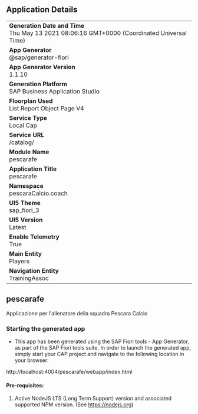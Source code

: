 ## Application Details
|               |
| ------------- |
|**Generation Date and Time**<br>Thu May 13 2021 08:06:16 GMT+0000 (Coordinated Universal Time)|
|**App Generator**<br>@sap/generator-fiori|
|**App Generator Version**<br>1.1.10|
|**Generation Platform**<br>SAP Business Application Studio|
|**Floorplan Used**<br>List Report Object Page V4|
|**Service Type**<br>Local Cap|
|**Service URL**<br>/catalog/
|**Module Name**<br>pescarafe|
|**Application Title**<br>pescarafe|
|**Namespace**<br>pescaraCalcio.coach|
|**UI5 Theme**<br>sap_fiori_3|
|**UI5 Version**<br>Latest|
|**Enable Telemetry**<br>True|
|**Main Entity**<br>Players|
|**Navigation Entity**<br>TrainingAssoc|

## pescarafe

Applicazione per l&#39;allenatore della squadra Pescara Calcio

### Starting the generated app

-   This app has been generated using the SAP Fiori tools - App Generator, as part of the SAP Fiori tools suite.  In order to launch the generated app, simply start your CAP project and navigate to the following location in your browser:

http://localhost:4004/pescarafe/webapp/index.html

#### Pre-requisites:

1. Active NodeJS LTS (Long Term Support) version and associated supported NPM version.  (See https://nodejs.org)



